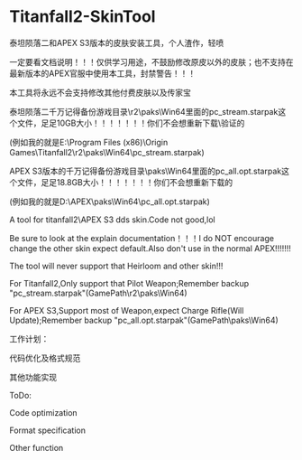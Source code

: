 # Titanfall2-SkinTool


泰坦陨落二和APEX S3版本的皮肤安装工具，个人渣作，轻喷


一定要看文档说明！！！仅供学习用途，不鼓励修改原皮以外的皮肤；也不支持在最新版本的APEX官服中使用本工具，封禁警告！！！


本工具将永远不会支持修改其他付费皮肤以及传家宝


泰坦陨落二千万记得备份游戏目录\r2\paks\Win64里面的pc_stream.starpak这个文件，足足10GB大小！！！！！！！你们不会想重新下载\验证的


(例如我的就是E:\Program Files (x86)\Origin Games\Titanfall2\r2\paks\Win64\pc_stream.starpak)


APEX S3版本的千万记得备份游戏目录\paks\Win64里面的pc_all.opt.starpak这个文件，足足18.8GB大小！！！！！！！你们不会想重新下载的


(例如我的就是D:\APEX\paks\Win64\pc_all.opt.starpak)


A tool for titanfall2\APEX S3 dds skin.Code not good,lol


Be sure to look at the explain documentation！！！I do NOT encourage change the other skin expect default.Also don't use in the normal APEX!!!!!!!


The tool will never support that Heirloom and other skin!!!


For Titanfall2,Only support that Pilot Weapon;Remember backup "pc_stream.starpak"(GamePath\r2\paks\Win64\)


For APEX S3,Support most of Weapon,expect Charge Rifle(Will Update);Remember backup "pc_all.opt.starpak"(GamePath\paks\Win64\)


工作计划：

代码优化及格式规范

其他功能实现


ToDo:

Code optimization

Format specification

Other function 
